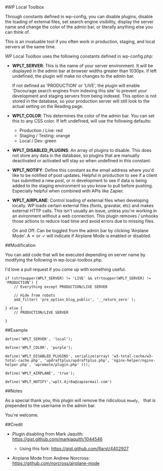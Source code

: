 #WP Local Toolbox

Through constants defined in wp-config, you can disable plugins, disable the  loading of external files, set search engine visibility, display the server name and change the color of the admin bar, or literally anything else you can think of.

This is an invaluable tool if you often work in production, staging, and local servers at the same time. 

WP Local Toolbox uses the following constants defined in wp-config.php:

* **WPLT_SERVER**: This is the name of your server environment. It will be displayed in the admin bar at browser widths greater than 1030px. If left undefined, the plugin will make no changes to the admin bar. 

	If not defined as 'PRODUCTION' or 'LIVE', the plugin will enable 'Discourage search engines from indexing this site' to prevent your development and staging servers from being indexed. This option is not stored in the database, so your production server will still look to the actual setting on the Reading page.

* **WPLT_COLOR**: This determines the color of the admin bar. You can set this to any CSS color. If left undefined, will use the following defaults: 
	
	* Production / Live: red
	* Staging / Testing: orange
	* Local / Dev: green

* **WPLT_DISABLED_PLUGINS**: An array of plugins to disable. This does not store any data in the database, so plugins that are manually deactivated or activated will stay so when undefined in this constant.

* **WPLT_NOTIFY**: Define this constant as the email address where you'd like to be notified of post updates. Helpful in production to see if a client has submitted a new post, or in development to see if data is being added to the staging environment so you know to pull before pushing. Especially helpful when combined with APIs like Zapier.

* **WPLT_AIRPLANE**: Control loading of external files when developing locally. WP loads certain external files (fonts, gravatar, etc) and makes external HTTP calls. This isn't usually an issue, unless you're working in an evironment without a web connection. This plugin removes / unhooks those actions to reduce load time and avoid errors due to missing files.

	On and Off: Can be toggled from the admin bar by clicking 'Airplane Mode'. A ✗ or ✓ will indicate if Airplane Mode is enabled or disabled. 

##Modification

You can add code that will be executed depending on server name by modifying the following in wp-local-toolbox.php.

I'd love a pull request if you come up with something useful.

```
if (strtoupper(WPLT_SERVER) != 'LIVE' && strtoupper(WPLT_SERVER) != 'PRODUCTION') {
	// Everything except PRODUCTION/LIVE SERVER

	// Hide from robots
	add_filter( 'pre_option_blog_public', '__return_zero' );

} else {
	// PRODUCTION/LIVE SERVER

}
```

##Example

```
define('WPLT_SERVER', 'local');

define('WPLT_COLOR', 'purple');

define('WPLT_DISABLED_PLUGINS', serialize(array( 'w3-total-cache/w3-total-cache.php', 'updraftplus/updraftplus.php', 'nginx-helper/nginx-helper.php', 'wpremote/plugin.php' )));

define('WPLT_AIRPLANE', 'true');

define('WPLT_NOTIFY','wplt.4jr8a@zapiermail.com')
```

##Notes

As a special thank you, this plugin will remove the ridiculous `Howdy, ` that is prepended to the username in the admin bar.

You're welcome.

##Credit

* Plugin disabling from Mark Jaquith: https://gist.github.com/markjaquith/1044546

	* Using this fork: https://gist.github.com/Rarst/4402927

* Airplane Mode from Andrew Norcross: https://github.com/norcross/airplane-mode